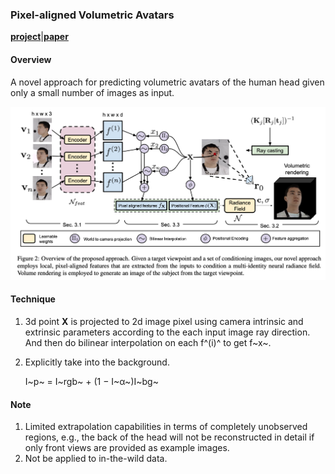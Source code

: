 ### Pixel-aligned Volumetric Avatars

[**project**](https://volumetric-avatars.github.io/)|[**paper**](https://volumetric-avatars.github.io/resources/paper.pdf)

#### **Overview**

A novel approach for predicting volumetric avatars of the human head given only a small number of images as input.

<img src="img/pva1.png" style="zoom:50%;" />

#### **Technique**

1. 3d point **X** is projected to 2d image pixel using camera intrinsic and extrinsic parameters according to the each input image ray direction. And then do bilinear interpolation on each f^(i)^ to get f~x~.

2. Explicitly take into the background.

   I~p~ = I~rgb~ + (1 − I~α~)I~bg~

#### **Note**

1. Limited extrapolation capabilities in terms of completely unobserved regions, e.g., the back of the head will not be reconstructed in detail if only front views are provided as example images. 
2. Not be applied to in-the-wild data.

